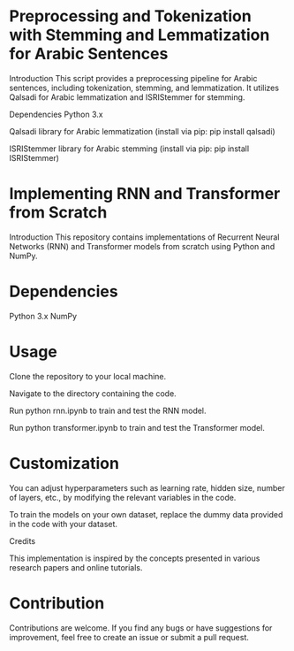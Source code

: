 # Preprocessing and Tokenization with Stemming and Lemmatization for Arabic Sentences
Introduction
This script provides a preprocessing pipeline for Arabic sentences, including tokenization, stemming, and lemmatization. It utilizes Qalsadi for Arabic lemmatization and ISRIStemmer for stemming.

Dependencies
Python 3.x

Qalsadi library for Arabic lemmatization (install via pip: pip install qalsadi)

ISRIStemmer library for Arabic stemming (install via pip: pip install ISRIStemmer)

# Implementing RNN and Transformer from Scratch
Introduction
This repository contains implementations of Recurrent Neural Networks (RNN) and Transformer models from scratch using Python and NumPy.

# Dependencies
Python 3.x
NumPy
# Usage
Clone the repository to your local machine.

Navigate to the directory containing the code.

Run python rnn.ipynb to train and test the RNN model.

Run python transformer.ipynb to train and test the Transformer model.

# Customization
You can adjust hyperparameters such as learning rate, hidden size, number of layers, etc., by modifying the relevant variables in the code.

To train the models on your own dataset, replace the dummy data provided in the code with your dataset.

Credits

This implementation is inspired by the concepts presented in various research papers and online tutorials.

# Contribution
Contributions are welcome. If you find any bugs or have suggestions for improvement, feel free to create an issue or submit a pull request.
